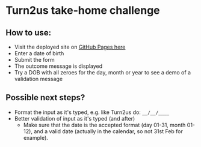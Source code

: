 # Turn2us take-home challenge

## How to use:

- Visit the deployed site on [GitHub Pages here](https://joe-dev-public.github.io/fac-turn2us-take-home-challenge/)
- Enter a date of birth
- Submit the form
- The outcome message is displayed
- Try a DOB with all zeroes for the day, month or year to see a demo of a validation message

## Possible next steps?

- Format the input as it's typed, e.g. like Turn2us do: ```__/__/____```
- Better validation of input as it's typed (and after)
  - Make sure that the date is the accepted format (day 01-31, month 01-12), and a valid date (actually in the calendar, so not 31st Feb for example).
